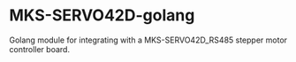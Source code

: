 # MKS-SERVO42D-golang
Golang module for integrating with a MKS-SERVO42D_RS485 stepper motor controller board.

